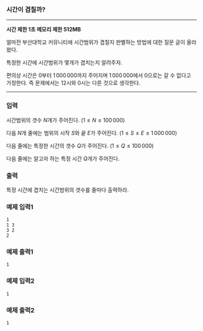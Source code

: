 ### 시간이 겹칠까?
---
**시간 제한 1초 메모리 제한 512MB**  

얼마전 부산대학교 커뮤니티에 시간범위가 겹칠지 판별하는 방법에 대한 질문 글이 올라왔다.

특정한 시간에 시간범위가 몇개가 겹치는지 알려주자.

편의상 시간은 $0$부터 $1\,000\,000$까지 주어지며 $1\,000\,000$에서 $0$으로는 갈 수 없다고 가정한다. 즉 문제에서는 12시와 0시는 다른 것으로 생각한다.


---

### 입력
시간범위의 갯수 $N$개가 주어진다. $(1\leq N\leq 100\,000)$

다음 $N$개 줄에는 범위의 시작 $S$와 끝 $E$가 주어진다. $(1\leq S\leq E\leq 1\,000\,000)$

다음 줄에는 특정한 시간의 갯수 $Q$가 주어진다. $(1\leq Q\leq 100\,000)$

다음 줄에는 알고자 하는 특정 시간 $Q$개가 주어진다.

### 출력
특정 시간에 겹치는 시간범위의 갯수를 줄마다 출력하라.

### 예제 입력1
```
1
1 3
3 2
2
```

### 예제 출력1
```
1
```

### 예제 입력2
```
1
```


### 예제 출력2
```
1
```
